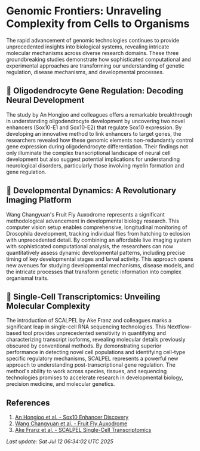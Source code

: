 # Genomic Frontiers: Unraveling Complexity from Cells to Organisms

The rapid advancement of genomic technologies continues to provide unprecedented insights into biological systems, revealing intricate molecular mechanisms across diverse research domains. These three groundbreaking studies demonstrate how sophisticated computational and experimental approaches are transforming our understanding of genetic regulation, disease mechanisms, and developmental processes.

## 🧠 Oligodendrocyte Gene Regulation: Decoding Neural Development

The study by An Hongjoo and colleagues offers a remarkable breakthrough in understanding oligodendrocyte development by uncovering two novel enhancers (Sox10-E1 and Sox10-E2) that regulate Sox10 expression. By developing an innovative method to link enhancers to target genes, the researchers revealed how these genomic elements non-redundantly control gene expression during oligodendrocyte differentiation. Their findings not only illuminate the complex transcriptional landscape of neural cell development but also suggest potential implications for understanding neurological disorders, particularly those involving myelin formation and gene regulation.

## 🦟 Developmental Dynamics: A Revolutionary Imaging Platform

Wang Changyuan's Fruit Fly Auxodrome represents a significant methodological advancement in developmental biology research. This computer vision setup enables comprehensive, longitudinal monitoring of Drosophila development, tracking individual flies from hatching to eclosion with unprecedented detail. By combining an affordable live imaging system with sophisticated computational analysis, the researchers can now quantitatively assess dynamic developmental patterns, including precise timing of key developmental stages and larval activity. This approach opens new avenues for studying developmental mechanisms, disease models, and the intricate processes that transform genetic information into complex organismal traits.

## 🧬 Single-Cell Transcriptomics: Unveiling Molecular Complexity

The introduction of SCALPEL by Ake Franz and colleagues marks a significant leap in single-cell RNA sequencing technologies. This Nextflow-based tool provides unprecedented sensitivity in quantifying and characterizing transcript isoforms, revealing molecular details previously obscured by conventional methods. By demonstrating superior performance in detecting novel cell populations and identifying cell-type specific regulatory mechanisms, SCALPEL represents a powerful new approach to understanding post-transcriptional gene regulation. The method's ability to work across species, tissues, and sequencing technologies promises to accelerate research in developmental biology, precision medicine, and molecular genetics.

## References

1. [An Hongjoo et al. - Sox10 Enhancer Discovery](https://pubmed.ncbi.nlm.nih.gov/40644525)
2. [Wang Changyuan et al. - Fruit Fly Auxodrome](https://pubmed.ncbi.nlm.nih.gov/40644372)
3. [Ake Franz et al. - SCALPEL Single-Cell Transcriptomics](https://pubmed.ncbi.nlm.nih.gov/40640129)

*Last update: Sat Jul 12 06:34:02 UTC 2025*
